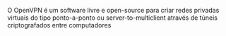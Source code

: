 O OpenVPN é um software livre e open-source para criar redes privadas virtuais do tipo ponto-a-ponto ou server-to-multiclient através de túneis criptografados entre computadores